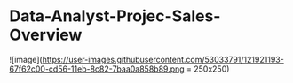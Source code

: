 # Data-Analyst-Projec-Sales-Overview


![image](https://user-images.githubusercontent.com/53033791/121921193-67f62c00-cd56-11eb-8c82-7baa0a858b89.png = 250x250)


